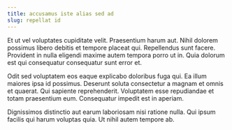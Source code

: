```yaml
---
title: accusamus iste alias sed ad
slug: repellat id
---
```


Et ut vel voluptates cupiditate velit. Praesentium harum aut. Nihil dolorem possimus libero debitis et tempore placeat qui. Repellendus sunt facere. Provident in nulla eligendi maxime autem tempora porro ut in. Quia dolorum est qui consequatur consequatur sunt error et.

Odit sed voluptatem eos eaque explicabo doloribus fuga qui. Ea illum maiores ipsa id possimus. Deserunt soluta consectetur a magnam et omnis et quaerat. Qui sapiente reprehenderit. Voluptatem esse repudiandae et totam praesentium eum. Consequatur impedit est in aperiam.

Dignissimos distinctio aut earum laboriosam nisi ratione nulla. Qui ipsum facilis qui harum voluptas quia. Ut nihil autem tempore ab.
